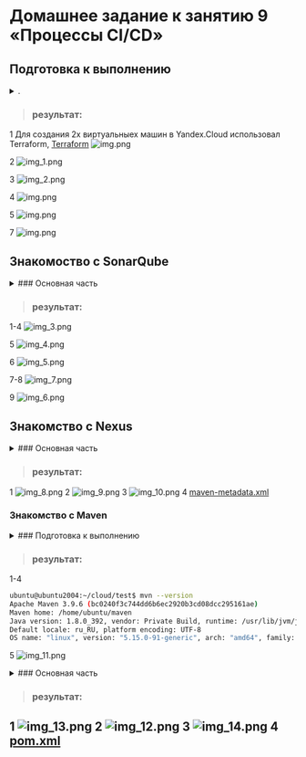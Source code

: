 # Домашнее задание к занятию 9 «Процессы CI/CD»

## Подготовка к выполнению

<details> <summary> . </summary>

1. Создайте два VM в Yandex Cloud с параметрами: 2CPU 4RAM Centos7 (остальное по минимальным требованиям).
2. Пропишите в [inventory] созданные хосты.
3. Добавьте в [files] файл со своим публичным ключом (id_rsa.pub). Если ключ называется иначе — найдите таску в плейбуке, которая использует id_rsa.pub имя, и исправьте на своё.
4. Запустите playbook, ожидайте успешного завершения.
5. Проверьте готовность SonarQube через [браузер].
6. Зайдите под admin\admin, поменяйте пароль на свой.
7. Проверьте готовность Nexus через [бразуер].
8. Подключитесь под admin\admin123, поменяйте пароль, сохраните анонимный доступ.
</details>

> ### результат:
> 
1 Для создания 2х виртуальныех машин в Yandex.Cloud использовал Terraform,
[Terraform](https://github.com/R-Gennadi/devops-netology/tree/main/ansible/03-yandex/files/terraform "Код Terraform")
![img.png](files/img/img4.png) 

2 ![img_1.png](files/img/img_1.png)

3 ![img_2.png](files/img/img_2.png) 

4 ![img.png](files/img/img.png)

5 ![img.png](files/img/img2.png)

7 ![img.png](files/img/img3.png)


## Знакомоство с SonarQube
<details> <summary> ### Основная часть </summary>

1. Создайте новый проект, название произвольное.
2. Скачайте пакет sonar-scanner, который вам предлагает скачать SonarQube.
3. Сделайте так, чтобы binary был доступен через вызов в shell (или поменяйте переменную PATH, или любой другой, удобный вам способ).
4. Проверьте `sonar-scanner --version`.
5. Запустите анализатор против кода из директории [example] с дополнительным ключом `-Dsonar.coverage.exclusions=fail.py`.
6. Посмотрите результат в интерфейсе.
7. Исправьте ошибки, которые он выявил, включая warnings.
8. Запустите анализатор повторно — проверьте, что QG пройдены успешно.
9. Сделайте скриншот успешного прохождения анализа, приложите к решению ДЗ.
</details>

> ### результат:
> 
1-4 ![img_3.png](files/img/img_3.png)

5 ![img_4.png](files/img/img_4.png)

6 ![img_5.png](files/img/img_5.png)

7-8 ![img_7.png](files/img/img_7.png)

9 ![img_6.png](files/img/img_6.png)

## Знакомство с Nexus
<details> <summary> ### Основная часть </summary>
1. В репозиторий `maven-public` загрузите артефакт с GAV-параметрами:
 *    groupId: netology;
 *    artifactId: java;
 *    version: 8_282;
 *    classifier: distrib;
 *    type: tar.gz.
2. В него же загрузите такой же артефакт, но с version: 8_102.
3. Проверьте, что все файлы загрузились успешно.
4. В ответе пришлите файл `maven-metadata.xml` для этого артефекта.
</details>

>  ### результат:
>
1 ![img_8.png](files/img/img_8.png)
2 ![img_9.png](files/img/img_9.png)
3 ![img_10.png](files/img/img_10.png)
4 [maven-metadata.xml](files%2Fmaven-metadata.xml)

### Знакомство с Maven
<details> <summary> ### Подготовка к выполнению </summary>

1. Скачайте дистрибутив с [maven]
2. Разархивируйте, сделайте так, чтобы binary был доступен через вызов в shell (или поменяйте переменную PATH, или любой другой, удобный вам способ).
3. Удалите из `apache-maven-<version>/conf/settings.xml` упоминание о правиле, отвергающем HTTP- соединение — раздел mirrors —> id: my-repository-http-unblocker.
4. Проверьте `mvn --version`.
5. Заберите директорию [mvn] с pom.
</details>

>  ### результат:
>
1-4
```bash
ubuntu@ubuntu2004:~/cloud/test$ mvn --version
Apache Maven 3.9.6 (bc0240f3c744dd6b6ec2920b3cd08dcc295161ae)
Maven home: /home/ubuntu/maven
Java version: 1.8.0_392, vendor: Private Build, runtime: /usr/lib/jvm/java-8-openjdk-amd64/jre
Default locale: ru_RU, platform encoding: UTF-8
OS name: "linux", version: "5.15.0-91-generic", arch: "amd64", family: "unix"
```
5 ![img_11.png](files/img/img_11.png)

<details> <summary> ### Основная часть </summary>

1. Поменяйте в `pom.xml` блок с зависимостями под ваш артефакт из первого пункта задания для Nexus (java с версией 8_282).
2. Запустите команду `mvn package` в директории с `pom.xml`, ожидайте успешного окончания.
3. Проверьте директорию `~/.m2/repository/`, найдите ваш артефакт.
4. В ответе пришлите исправленный файл `pom.xml`.
</details>

>  ### результат:
>

1 ![img_13.png](files/img/img_13.png) 
2 ![img_12.png](files/img/img_12.png)
3 ![img_14.png](files/img/img_14.png)
4 [pom.xml](files%2Fpom.xml)
---


